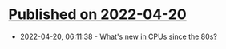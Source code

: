 # [Published on 2022-04-20](index.md)

* [2022-04-20, 06:11:38](https://news.ycombinator.com/item?id=31093430) - [What's new in CPUs since the 80s?](https://danluu.com/new-cpu-features/)
